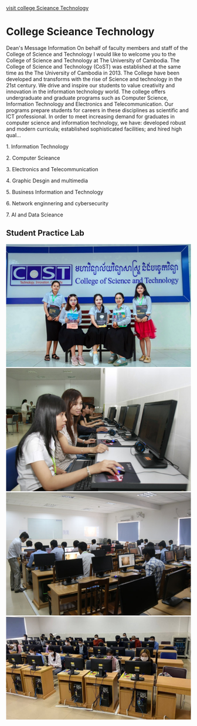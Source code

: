 <!DOCTYPE html>
<html lang="en">
  <head>
    <meta charset="UTF-8" />
    <meta name="viewport" content="width=device-width, initial-scale=1.0" />
    <title>Nhaa.io</title>
    <link
      href="https://fonts.googleapis.com/css2?family=Angkor&family=Press+Start+2P&display=swap"
      rel="stylesheet"
    />
    <link rel="stylesheet" href="index.css" />
  </head>
  <body>
    <a href="">visit college Scieance Technology</a>
    <h1 class="hello">College Scieance Technology</h1>
    <p class="php">
      Dean's Message Information On behalf of faculty members and staff of the
      College of Science and Technology I would like to welcome you to the
      College of Science and Technology at The University of Cambodia. The
      College of Science and Technology (CoST) was established at the same time
      as the The University of Cambodia in 2013. The College have been developed
      and transforms with the rise of Science and technology in the 21st
      century. We drive and inspire our students to value creativity and
      innovation in the information technology world. The college offers
      undergraduate and graduate programs such as Computer Science, Information
      Technology and Electronics and Telecommunication. Our programs prepare
      students for careers in these disciplines as scientific and ICT
      professional. In order to meet increasing demand for graduates in computer
      science and information technology, we have: developed robust and modern
      curricula; established sophisticated facilities; and hired high qual...
    </p>
    <div class="div-bleh">
      <p>1. Information Technology</p>
      <p>2. Computer Scieance</p>
      <p>3. Electronics and Telecommunication</p>
      <p>4. Graphic Desgin and multimedia</p>
      <p>5. Business Information and Technology</p>
      <p>6. Network enginnering and cybersecurity</p>
      <p>7. AI and Data Scieance</p>
    </div>
    <h2 class="box">Student Practice Lab</h2>
    <img class="photo" src="photo.jpg" alt="" />
    <img class="photo2" src="photo2.jpg" alt="" />
    <img class="photo3" src="photo3.jpg" alt="" />
    <img class="photo4" src="photo4.jpg" alt="" />
  </body>
</html>
